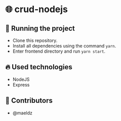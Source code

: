 # :globe_with_meridians: crud-nodejs

## :wrench: Running the project

- Clone this repository.
- Install all dependencies using the command `yarn`.
- Enter frontend directory and run `yarn start`.

## :fire: Used technologies

- NodeJS
- Express

## :man: Contributors

- @maeldz
